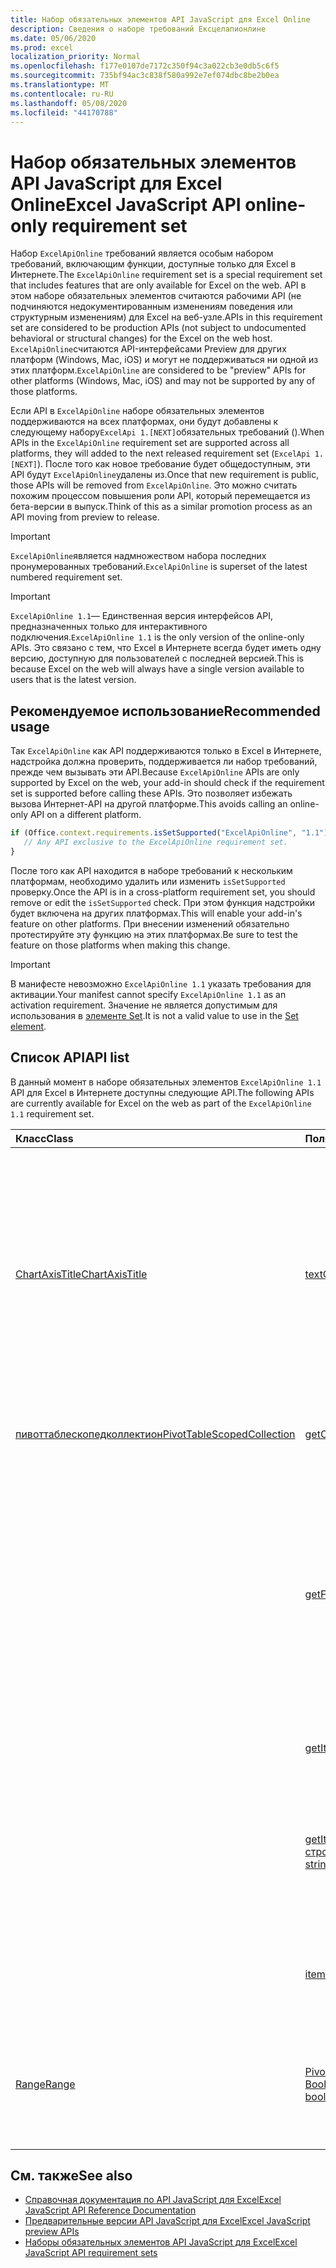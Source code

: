 ```yaml
---
title: Набор обязательных элементов API JavaScript для Excel Online
description: Сведения о наборе требований Ексцелапионлине
ms.date: 05/06/2020
ms.prod: excel
localization_priority: Normal
ms.openlocfilehash: f177e0107de7172c350f94c3a022cb3e0db5c6f5
ms.sourcegitcommit: 735bf94ac3c838f580a992e7ef074dbc8be2b0ea
ms.translationtype: MT
ms.contentlocale: ru-RU
ms.lasthandoff: 05/08/2020
ms.locfileid: "44170788"
---
```

# <a name="excel-javascript-api-online-only-requirement-set"></a><span data-ttu-id="4baa0-103">Набор обязательных элементов API JavaScript для Excel Online</span><span class="sxs-lookup"><span data-stu-id="4baa0-103">Excel JavaScript API online-only requirement set</span></span>

<span data-ttu-id="4baa0-104">Набор `ExcelApiOnline` требований является особым набором требований, включающим функции, доступные только для Excel в Интернете.</span><span class="sxs-lookup"><span data-stu-id="4baa0-104">The `ExcelApiOnline` requirement set is a special requirement set that includes features that are only available for Excel on the web.</span></span> <span data-ttu-id="4baa0-105">API в этом наборе обязательных элементов считаются рабочими API (не подчиняются недокументированным изменениям поведения или структурным изменениям) для Excel на веб-узле.</span><span class="sxs-lookup"><span data-stu-id="4baa0-105">APIs in this requirement set are considered to be production APIs (not subject to undocumented behavioral or structural changes) for the Excel on the web host.</span></span> <span data-ttu-id="4baa0-106">`ExcelApiOnline`считаются API-интерфейсами Preview для других платформ (Windows, Mac, iOS) и могут не поддерживаться ни одной из этих платформ.</span><span class="sxs-lookup"><span data-stu-id="4baa0-106">`ExcelApiOnline` are considered to be "preview" APIs for other platforms (Windows, Mac, iOS) and may not be supported by any of those platforms.</span></span>

<span data-ttu-id="4baa0-107">Если API в `ExcelApiOnline` наборе обязательных элементов поддерживаются на всех платформах, они будут добавлены к следующему набору`ExcelApi 1.[NEXT]`обязательных требований ().</span><span class="sxs-lookup"><span data-stu-id="4baa0-107">When APIs in the `ExcelApiOnline` requirement set are supported across all platforms, they will added to the next released requirement set (`ExcelApi 1.[NEXT]`).</span></span> <span data-ttu-id="4baa0-108">После того как новое требование будет общедоступным, эти API будут `ExcelApiOnline`удалены из.</span><span class="sxs-lookup"><span data-stu-id="4baa0-108">Once that new requirement is public, those APIs will be removed from `ExcelApiOnline`.</span></span> <span data-ttu-id="4baa0-109">Это можно считать похожим процессом повышения роли API, который перемещается из бета-версии в выпуск.</span><span class="sxs-lookup"><span data-stu-id="4baa0-109">Think of this as a similar promotion process as an API moving from preview to release.</span></span>

> [!IMPORTANT]
> <span data-ttu-id="4baa0-110">`ExcelApiOnline`является надмножеством набора последних пронумерованных требований.</span><span class="sxs-lookup"><span data-stu-id="4baa0-110">`ExcelApiOnline` is superset of the latest numbered requirement set.</span></span>

> [!IMPORTANT]
> <span data-ttu-id="4baa0-111">`ExcelApiOnline 1.1`— Единственная версия интерфейсов API, предназначенных только для интерактивного подключения.</span><span class="sxs-lookup"><span data-stu-id="4baa0-111">`ExcelApiOnline 1.1` is the only version of the online-only APIs.</span></span> <span data-ttu-id="4baa0-112">Это связано с тем, что Excel в Интернете всегда будет иметь одну версию, доступную для пользователей с последней версией.</span><span class="sxs-lookup"><span data-stu-id="4baa0-112">This is because Excel on the web will always have a single version available to users that is the latest version.</span></span>

## <a name="recommended-usage"></a><span data-ttu-id="4baa0-113">Рекомендуемое использование</span><span class="sxs-lookup"><span data-stu-id="4baa0-113">Recommended usage</span></span>

<span data-ttu-id="4baa0-114">Так `ExcelApiOnline` как API поддерживаются только в Excel в Интернете, надстройка должна проверить, поддерживается ли набор требований, прежде чем вызывать эти API.</span><span class="sxs-lookup"><span data-stu-id="4baa0-114">Because `ExcelApiOnline` APIs are only supported by Excel on the web, your add-in should check if the requirement set is supported before calling these APIs.</span></span> <span data-ttu-id="4baa0-115">Это позволяет избежать вызова Интернет-API на другой платформе.</span><span class="sxs-lookup"><span data-stu-id="4baa0-115">This avoids calling an online-only API on a different platform.</span></span>

```js
if (Office.context.requirements.isSetSupported("ExcelApiOnline", "1.1")) {
   // Any API exclusive to the ExcelApiOnline requirement set.
}
```

<span data-ttu-id="4baa0-116">После того как API находится в наборе требований к нескольким платформам, необходимо удалить или изменить `isSetSupported` проверку.</span><span class="sxs-lookup"><span data-stu-id="4baa0-116">Once the API is in a cross-platform requirement set, you should remove or edit the `isSetSupported` check.</span></span> <span data-ttu-id="4baa0-117">При этом функция надстройки будет включена на других платформах.</span><span class="sxs-lookup"><span data-stu-id="4baa0-117">This will enable your add-in's feature on other platforms.</span></span> <span data-ttu-id="4baa0-118">При внесении изменений обязательно протестируйте эту функцию на этих платформах.</span><span class="sxs-lookup"><span data-stu-id="4baa0-118">Be sure to test the feature on those platforms when making this change.</span></span>

> [!IMPORTANT]
> <span data-ttu-id="4baa0-119">В манифесте невозможно `ExcelApiOnline 1.1` указать требования для активации.</span><span class="sxs-lookup"><span data-stu-id="4baa0-119">Your manifest cannot specify `ExcelApiOnline 1.1` as an activation requirement.</span></span> <span data-ttu-id="4baa0-120">Значение не является допустимым для использования в [элементе Set](../manifest/set.md).</span><span class="sxs-lookup"><span data-stu-id="4baa0-120">It is not a valid value to use in the [Set element](../manifest/set.md).</span></span>

## <a name="api-list"></a><span data-ttu-id="4baa0-121">Список API</span><span class="sxs-lookup"><span data-stu-id="4baa0-121">API list</span></span>

<span data-ttu-id="4baa0-122">В данный момент в наборе обязательных элементов `ExcelApiOnline 1.1` API для Excel в Интернете доступны следующие API.</span><span class="sxs-lookup"><span data-stu-id="4baa0-122">The following APIs are currently available for Excel on the web as part of the `ExcelApiOnline 1.1` requirement set.</span></span>

| <span data-ttu-id="4baa0-123">Класс</span><span class="sxs-lookup"><span data-stu-id="4baa0-123">Class</span></span> | <span data-ttu-id="4baa0-124">Поля</span><span class="sxs-lookup"><span data-stu-id="4baa0-124">Fields</span></span> | <span data-ttu-id="4baa0-125">Описание</span><span class="sxs-lookup"><span data-stu-id="4baa0-125">Description</span></span> |
|:---|:---|:---|
|[<span data-ttu-id="4baa0-126">ChartAxisTitle</span><span class="sxs-lookup"><span data-stu-id="4baa0-126">ChartAxisTitle</span></span>](/javascript/api/excel/excel.chartaxistitle)|[<span data-ttu-id="4baa0-127">textOrientation</span><span class="sxs-lookup"><span data-stu-id="4baa0-127">textOrientation</span></span>](/javascript/api/excel/excel.chartaxistitle#textorientation)|<span data-ttu-id="4baa0-128">Задает угол, по которому текст будет ориентирован на название оси диаграммы.</span><span class="sxs-lookup"><span data-stu-id="4baa0-128">Specifies the angle to which the text is oriented for the chart axis title.</span></span> <span data-ttu-id="4baa0-129">Значение должно быть целым числом от – 90 до 90 или целым числом 180 для вертикально ориентированного текста.</span><span class="sxs-lookup"><span data-stu-id="4baa0-129">The value should either be an integer from -90 to 90 or the integer 180 for vertically-oriented text.</span></span>|
|[<span data-ttu-id="4baa0-130">пивоттаблескопедколлектион</span><span class="sxs-lookup"><span data-stu-id="4baa0-130">PivotTableScopedCollection</span></span>](/javascript/api/excel/excel.pivottablescopedcollection)|[<span data-ttu-id="4baa0-131">getCount()</span><span class="sxs-lookup"><span data-stu-id="4baa0-131">getCount()</span></span>](/javascript/api/excel/excel.pivottablescopedcollection#getcount--)|<span data-ttu-id="4baa0-132">Получает количество сводных таблиц в коллекции.</span><span class="sxs-lookup"><span data-stu-id="4baa0-132">Gets the number of PivotTables in the collection.</span></span>|
||[<span data-ttu-id="4baa0-133">getFirst()</span><span class="sxs-lookup"><span data-stu-id="4baa0-133">getFirst()</span></span>](/javascript/api/excel/excel.pivottablescopedcollection#getfirst--)|<span data-ttu-id="4baa0-134">Получает первую сводную таблицу в коллекции.</span><span class="sxs-lookup"><span data-stu-id="4baa0-134">Gets the first PivotTable in the collection.</span></span> <span data-ttu-id="4baa0-135">Сводные таблицы в коллекции сортируются сверху вниз и слева направо, так как первая сводная таблица в коллекции является верхней левой.</span><span class="sxs-lookup"><span data-stu-id="4baa0-135">The PivotTables in the collection are sorted top to bottom and left to right, such that top-left table is the first PivotTable in the collection.</span></span>|
||[<span data-ttu-id="4baa0-136">getItem(key: string)</span><span class="sxs-lookup"><span data-stu-id="4baa0-136">getItem(key: string)</span></span>](/javascript/api/excel/excel.pivottablescopedcollection#getitem-key-)|<span data-ttu-id="4baa0-137">Получает сводную таблицу по имени.</span><span class="sxs-lookup"><span data-stu-id="4baa0-137">Gets a PivotTable by name.</span></span>|
||[<span data-ttu-id="4baa0-138">getItemOrNullObject(имя: строка)</span><span class="sxs-lookup"><span data-stu-id="4baa0-138">getItemOrNullObject(name: string)</span></span>](/javascript/api/excel/excel.pivottablescopedcollection#getitemornullobject-name-)|<span data-ttu-id="4baa0-139">Получает сводную таблицу по имени.</span><span class="sxs-lookup"><span data-stu-id="4baa0-139">Gets a PivotTable by name.</span></span> <span data-ttu-id="4baa0-140">Если сводная таблица не существует, возвращает пустой объект.</span><span class="sxs-lookup"><span data-stu-id="4baa0-140">If the PivotTable does not exist, will return a null object.</span></span>|
||[<span data-ttu-id="4baa0-141">items</span><span class="sxs-lookup"><span data-stu-id="4baa0-141">items</span></span>](/javascript/api/excel/excel.pivottablescopedcollection#items)|<span data-ttu-id="4baa0-142">Получает загруженные дочерние элементы в этой коллекции.</span><span class="sxs-lookup"><span data-stu-id="4baa0-142">Gets the loaded child items in this collection.</span></span>|
|[<span data-ttu-id="4baa0-143">Range</span><span class="sxs-lookup"><span data-stu-id="4baa0-143">Range</span></span>](/javascript/api/excel/excel.range)|[<span data-ttu-id="4baa0-144">PivotTable (Фулликонтаинед?: Boolean)</span><span class="sxs-lookup"><span data-stu-id="4baa0-144">getPivotTables(fullyContained?: boolean)</span></span>](/javascript/api/excel/excel.range#getpivottables-fullycontained-)|<span data-ttu-id="4baa0-145">Возвращает ограниченную коллекцию сводных таблиц, которые перекрывают диапазон.</span><span class="sxs-lookup"><span data-stu-id="4baa0-145">Gets a scoped collection of PivotTables that overlap with the range.</span></span>|

## <a name="see-also"></a><span data-ttu-id="4baa0-146">См. также</span><span class="sxs-lookup"><span data-stu-id="4baa0-146">See also</span></span>

- [<span data-ttu-id="4baa0-147">Справочная документация по API JavaScript для Excel</span><span class="sxs-lookup"><span data-stu-id="4baa0-147">Excel JavaScript API Reference Documentation</span></span>](/javascript/api/excel?view=excel-js-online)
- [<span data-ttu-id="4baa0-148">Предварительные версии API JavaScript для Excel</span><span class="sxs-lookup"><span data-stu-id="4baa0-148">Excel JavaScript preview APIs</span></span>](./excel-preview-apis.md)
- [<span data-ttu-id="4baa0-149">Наборы обязательных элементов API JavaScript для Excel</span><span class="sxs-lookup"><span data-stu-id="4baa0-149">Excel JavaScript API requirement sets</span></span>](./excel-api-requirement-sets.md)